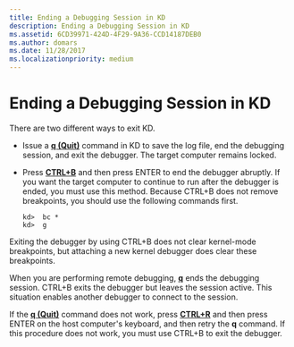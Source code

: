 ```yaml
---
title: Ending a Debugging Session in KD
description: Ending a Debugging Session in KD
ms.assetid: 6CD39971-424D-4F29-9A36-CCD14187DEB0
ms.author: domars
ms.date: 11/28/2017
ms.localizationpriority: medium
---
```


# Ending a Debugging Session in KD


There are two different ways to exit KD.

-   Issue a [**q (Quit)**](q--qq--quit-.md) command in KD to save the log file, end the debugging session, and exit the debugger. The target computer remains locked.

-   Press [**CTRL+B**](ctrl-b--quit-local-debugger-.md) and then press ENTER to end the debugger abruptly. If you want the target computer to continue to run after the debugger is ended, you must use this method. Because CTRL+B does not remove breakpoints, you should use the following commands first.

    ```
    kd>  bc *
    kd>  g
    ```

Exiting the debugger by using CTRL+B does not clear kernel-mode breakpoints, but attaching a new kernel debugger does clear these breakpoints.

When you are performing remote debugging, [**q**](q--qq--quit-.md) ends the debugging session. CTRL+B exits the debugger but leaves the session active. This situation enables another debugger to connect to the session.

If the [**q (Quit)**](q--qq--quit-.md) command does not work, press [**CTRL+R**](ctrl-r--re-synchronize-.md) and then press ENTER on the host computer's keyboard, and then retry the **q** command. If this procedure does not work, you must use CTRL+B to exit the debugger.

 

 





